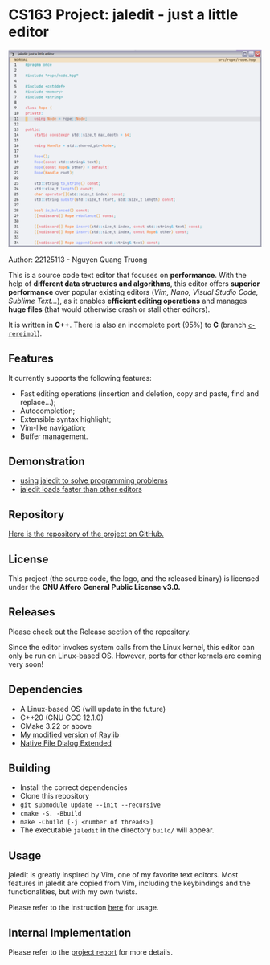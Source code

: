 # CS163 Project: jaledit - just a little editor

![jaledit screenshot](data/screenshot.png)

Author: 22125113 - Nguyen Quang Truong

This is a source code text editor that focuses on **performance**. With the help of **different data structures and algorithms**, this editor offers **superior performance** over popular existing editors (*Vim, Nano, Visual Studio Code, Sublime Text...*), as it enables **efficient editing operations** and manages **huge files** (that would otherwise crash or stall other editors).

It is written in **C++**. There is also an incomplete port (95%) to **C** (branch [`c-rereimpl`](https://github.com/jalsol/jaledit/tree/c-rereimpl)).

## Features

It currently supports the following features:
- Fast editing operations (insertion and deletion, copy and paste, find and replace…);
- Autocompletion;
- Extensible syntax highlight;
- Vim-like navigation;
- Buffer management.

## Demonstration
- [using jaledit to solve programming problems](https://www.youtube.com/watch?v=DOiqO8f-9TY)
- [jaledit loads faster than other editors](https://www.youtube.com/watch?v=o27J9EdEBYo)


## Repository
[Here is the repository of the project on GitHub.](https://github.com/jalsol/jaledit)

## License

This project (the source code, the logo, and the released binary) is licensed under the **GNU Affero General Public License v3.0.**

## Releases

Please check out the Release section of the repository.

Since the editor invokes system calls from the Linux kernel, this editor can only be run on Linux-based OS. However, ports for other kernels are coming very soon!

## Dependencies

- A Linux-based OS (will update in the future)
- C++20 (GNU GCC 12.1.0)
- CMake 3.22 or above
- [My modified version of Raylib](https://github.com/jalsol/raylib/tree/repeated-keys)
- [Native File Dialog Extended](https://github.com/btzy/nativefiledialog-extended)

## Building

- Install the correct dependencies
- Clone this repository
- `git submodule update --init --recursive`
- `cmake -S. -Bbuild`
- `make -Cbuild [-j <number of threads>]`
- The executable `jaledit` in the directory `build/` will appear.

## Usage

jaledit is greatly inspired by Vim, one of my favorite text editors. Most features in jaledit are copied from Vim, including the keybindings and the functionalities, but with my own twists.

Please refer to the instruction [here](https://jalsol.notion.site/CS163-jaledit-just-a-little-editor-98856cfcc0b04f69b515894ce38da3f7#303faf0cb7184205bd1811804ce1c60a) for usage.

## Internal Implementation

Please refer to the [project report](https://www.notion.so/jalsol/CS163-jaledit-just-a-little-editor-98856cfcc0b04f69b515894ce38da3f7#9c3f391669e5445bb83cbb1889984c5f) for more details.
